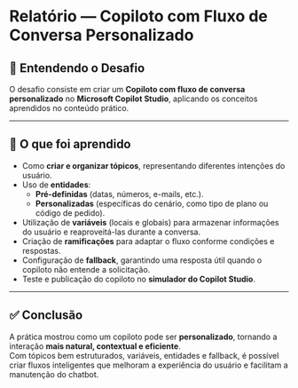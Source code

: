# Relatório — Copiloto com Fluxo de Conversa Personalizado

## 📌 Entendendo o Desafio
O desafio consiste em criar um **Copiloto com fluxo de conversa personalizado** no **Microsoft Copilot Studio**, aplicando os conceitos aprendidos no conteúdo prático.

---

## 🧭 O que foi aprendido
- Como **criar e organizar tópicos**, representando diferentes intenções do usuário.  
- Uso de **entidades**:  
  - **Pré-definidas** (datas, números, e-mails, etc.).  
  - **Personalizadas** (específicas do cenário, como tipo de plano ou código de pedido).  
- Utilização de **variáveis** (locais e globais) para armazenar informações do usuário e reaproveitá-las durante a conversa.  
- Criação de **ramificações** para adaptar o fluxo conforme condições e respostas.  
- Configuração de **fallback**, garantindo uma resposta útil quando o copiloto não entende a solicitação.  
- Teste e publicação do copiloto no **simulador do Copilot Studio**.

---

## ✅ Conclusão
A prática mostrou como um copiloto pode ser **personalizado**, tornando a interação **mais natural, contextual e eficiente**.  
Com tópicos bem estruturados, variáveis, entidades e fallback, é possível criar fluxos inteligentes que melhoram a experiência do usuário e facilitam a manutenção do chatbot.
